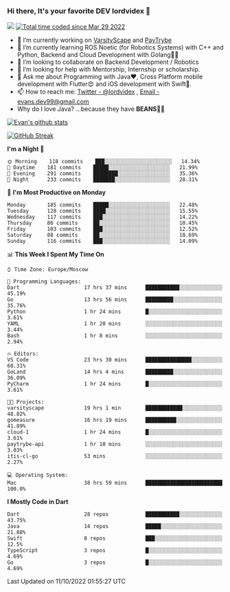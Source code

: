 ### Hi there, It's your favorite DEV lordvidex 👋
<img src="https://komarev.com/ghpvc/?username=lordvidex&label=Views&color=blue&style=plastic" /> <a href="https://wakatime.com/@0e56db35-d16b-410a-acc0-4085055304bf"><img src="https://wakatime.com/badge/user/0e56db35-d16b-410a-acc0-4085055304bf.svg" alt="Total time coded since Mar 29 2022" /></a>

- 🔭 I’m currently working on [VarsityScape](https://varsityscape.com) and [PayTrybe](https://www.paytrybe.com)
- 🌱 I’m currently learning ROS Noetic (for Robotics Systems) with C++ and Python, Backend and Cloud Development with Golang🧙🏼
- 👯 I’m looking to collaborate on Backend Development / Robotics
- 🤔 I’m looking for help with Mentorship, Internship or scholarship.
- 💬 Ask me about Programming with Java❤️, Cross Platform mobile development with Flutter😍 and iOS development with Swift🚀.
- 📫 How to reach me: [Twitter - @lordvidex](https://twitter.com/lordvidex) , [Email - evans.dev99@gmail.com](mailto:evans.dev99@gmail.com?body=Hello%20Evans,)
- Why do I love Java? ...because they have **BEANS**🤤😋

<div>
<!-- <a href="https://github.com/lordvidex">
  <img src="https://github-readme-stats.vercel.app/api/top-langs/?username=lordvidex&theme=light" />
</a>    -->
<!-- [![Top Langs](https://github-readme-stats.vercel.app/api/top-langs/?username=lordvidex)](https://github.com/lordvidex/)  -->
<a href="https://github.com/lordvidex">
 <img src="https://github-readme-stats.vercel.app/api?username=lordvidex&show_icons=true&theme=light&line_height=27" alt="Evan's github stats"/>
</a>
</div>

[![GitHub Streak](https://github-readme-streak-stats.herokuapp.com?user=lordvidex&theme=github-dark&hide_border=true)](https://git.io/streak-stats)

<!--
  <a href="https://github.com/iampawan/FlutterExampleApps">
    <img align="center" src="https://github-readme-stats.vercel.app/api/pin/?username=iampawan&repo=FlutterExampleApps&theme=light" />

  </a>
  <a href="https://github.com/iampawan/VelocityX">
   <img align="center" src="https://github-readme-stats.vercel.app/api/pin/?username=iampawan&repo=VelocityX&theme=light" />
  </a>
-->
<!--START_SECTION:waka-->
**I'm a Night 🦉** 

```text
🌞 Morning    118 commits    ███░░░░░░░░░░░░░░░░░░░░░░   14.34% 
🌆 Daytime    181 commits    █████░░░░░░░░░░░░░░░░░░░░   21.99% 
🌃 Evening    291 commits    ████████░░░░░░░░░░░░░░░░░   35.36% 
🌙 Night      233 commits    ███████░░░░░░░░░░░░░░░░░░   28.31%

```
📅 **I'm Most Productive on Monday** 

```text
Monday       185 commits    █████░░░░░░░░░░░░░░░░░░░░   22.48% 
Tuesday      128 commits    ████░░░░░░░░░░░░░░░░░░░░░   15.55% 
Wednesday    117 commits    ███░░░░░░░░░░░░░░░░░░░░░░   14.22% 
Thursday     86 commits     ██░░░░░░░░░░░░░░░░░░░░░░░   10.45% 
Friday       103 commits    ███░░░░░░░░░░░░░░░░░░░░░░   12.52% 
Saturday     88 commits     ██░░░░░░░░░░░░░░░░░░░░░░░   10.69% 
Sunday       116 commits    ███░░░░░░░░░░░░░░░░░░░░░░   14.09%

```


📊 **This Week I Spent My Time On** 

```text
⌚︎ Time Zone: Europe/Moscow

💬 Programming Languages: 
Dart                     17 hrs 37 mins      ███████████░░░░░░░░░░░░░░   45.19% 
Go                       13 hrs 56 mins      █████████░░░░░░░░░░░░░░░░   35.76% 
Python                   1 hr 24 mins        █░░░░░░░░░░░░░░░░░░░░░░░░   3.61% 
YAML                     1 hr 20 mins        ░░░░░░░░░░░░░░░░░░░░░░░░░   3.44% 
Bash                     1 hr 8 mins         ░░░░░░░░░░░░░░░░░░░░░░░░░   2.94%

🔥 Editors: 
VS Code                  23 hrs 30 mins      ███████████████░░░░░░░░░░   60.31% 
GoLand                   14 hrs 4 mins       █████████░░░░░░░░░░░░░░░░   36.09% 
PyCharm                  1 hr 24 mins        █░░░░░░░░░░░░░░░░░░░░░░░░   3.61%

🐱‍💻 Projects: 
varsityscape             19 hrs 1 min        ████████████░░░░░░░░░░░░░   48.82% 
gomeasure                16 hrs 19 mins      ██████████░░░░░░░░░░░░░░░   41.89% 
cloud-1                  1 hr 24 mins        █░░░░░░░░░░░░░░░░░░░░░░░░   3.61% 
paytrybe-api             1 hr 10 mins        ░░░░░░░░░░░░░░░░░░░░░░░░░   3.03% 
itis-cl-go               53 mins             ░░░░░░░░░░░░░░░░░░░░░░░░░   2.27%

💻 Operating System: 
Mac                      38 hrs 59 mins      █████████████████████████   100.0%

```

**I Mostly Code in Dart** 

```text
Dart                     28 repos            ███████████░░░░░░░░░░░░░░   43.75% 
Java                     14 repos            █████░░░░░░░░░░░░░░░░░░░░   21.88% 
Swift                    8 repos             ███░░░░░░░░░░░░░░░░░░░░░░   12.5% 
TypeScript               3 repos             █░░░░░░░░░░░░░░░░░░░░░░░░   4.69% 
Go                       3 repos             █░░░░░░░░░░░░░░░░░░░░░░░░   4.69%

```



 Last Updated on 11/10/2022 01:55:27 UTC
<!--END_SECTION:waka-->
